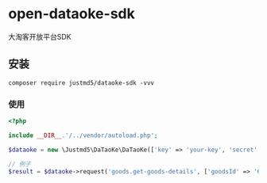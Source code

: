 # open-dataoke-sdk
大淘客开放平台SDK

## 安装

```
composer require justmd5/dataoke-sdk -vvv
```

### 使用

```php
<?php

include __DIR__.'/../vendor/autoload.php';

$dataoke = new \Justmd5\DaTaoKe\DaTaoKe(['key' => 'your-key', 'secret' => 'your-secret','version'=>'v1.1.1']);

// 例子
$result = $dataoke->request('goods.get-goods-details', ['goodsId' => '603868557658']);

```
